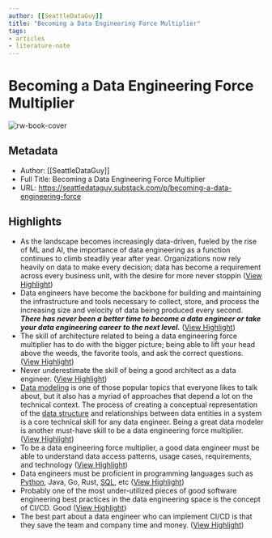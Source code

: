 ```yaml
---
author: [[SeattleDataGuy]]
title: "Becoming a Data Engineering Force Multiplier"
tags: 
- articles
- literature-note
---
```

# Becoming a Data Engineering Force Multiplier

![rw-book-cover](https://substackcdn.com/image/fetch/f_auto,q_auto:good,fl_progressive:steep/https%3A%2F%2Fsubstack-post-media.s3.amazonaws.com%2Fpublic%2Fimages%2F0ba3820e-075d-4b07-9c4a-d960d88c2639_1600x870.png)

## Metadata
- Author: [[SeattleDataGuy]]
- Full Title: Becoming a Data Engineering Force Multiplier
- URL: https://seattledataguy.substack.com/p/becoming-a-data-engineering-force

## Highlights
- As the landscape becomes increasingly data-driven, fueled by the rise of ML and AI, the importance of data engineering as a function continues to climb steadily year after year. Organizations now rely heavily on data to make every decision; data has become a requirement across every business unit, with the desire for more never stoppin ([View Highlight](https://read.readwise.io/read/01gytc37cwh18gqm0yayat7exv))
- Data engineers have become the backbone for building and maintaining the infrastructure and tools necessary to collect, store, and process the increasing size and velocity of data being produced every second. ***There has never been a better time to become a data engineer or take your data engineering career to the next level.*** ([View Highlight](https://read.readwise.io/read/01gytc3ryketgwkyq6t5jqem5h))
- The skill of architecture related to being a data engineering force multiplier has to do with the bigger picture; being able to lift your head above the weeds, the favorite tools, and ask the correct questions. ([View Highlight](https://read.readwise.io/read/01gytc5nmg42cec9pg4cdd32te))
- Never underestimate the skill of being a good architect as a data engineer. ([View Highlight](https://read.readwise.io/read/01gytc6829rx5srvyekfwgcxrx))
- [Data modeling](https://www.tutorialspoint.com/dwh/dwh_olap.htm) is one of those popular topics that everyone likes to talk about, but it also has a myriad of approaches that depend a lot on the technical context. The process of creating a conceptual representation of the [data structure](https://dataengineeringcentral.substack.com/p/dsa-for-the-rest-of-us-part-1) and relationships between data entities in a system is a core technical skill for any data engineer. Being a great data modeler is another must-have skill to be a data engineering force multiplier. ([View Highlight](https://read.readwise.io/read/01gytc81gj3ck6dypx029s7vk7))
- To be a data engineering force multiplier, a good data engineer must be able to understand data access patterns, usage cases, requirements, and technology ([View Highlight](https://read.readwise.io/read/01gytc8zwg6pwgz93wantxdxyn))
- Data engineers must be proficient in programming languages such as [Python](https://www.youtube.com/watch?v=LBs7w770RQM), Java, Go, Rust, [SQL](https://www.confessionsofadataguy.com/database-sql-fundamentals-for-data-engineers/), etc ([View Highlight](https://read.readwise.io/read/01gytcc03kewpmqgmgy018erpt))
- Probably one of the most under-utilized pieces of good software engineering best practices in the data engineering space is the concept of CI/CD. Good ([View Highlight](https://read.readwise.io/read/01gytccxnbp7md6pk0yx173y0x))
- The best part about a data engineer who can implement CI/CD is that they save the team and company time and money. ([View Highlight](https://read.readwise.io/read/01gytcd5vmtw7h3z23jebybcrs))
